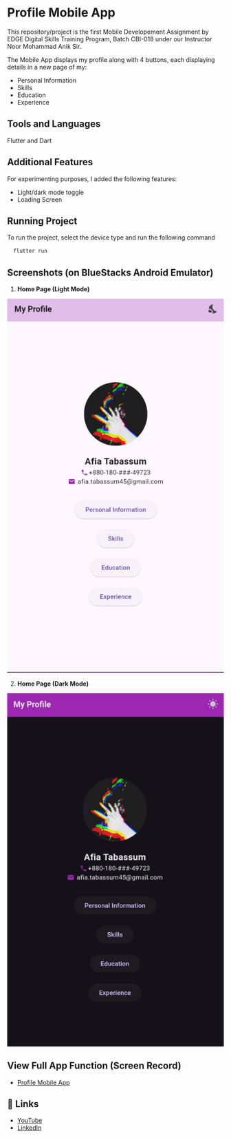 # Profile Mobile App

This repository/project is the first Mobile Developement Assignment by EDGE Digital Skills Training Program, Batch CBI-018 under our Instructor Noor Mohammad Anik Sir.

The Mobile App displays my profile along with 4 buttons, each displaying details in a new page of my: 
- Personal Information 
- Skills 
- Education
- Experience

## Tools and Languages

Flutter and Dart
## Additional Features
For experimenting purposes, I added the following features:

- Light/dark mode toggle
- Loading Screen


## Running Project

To run the project, select the device type and run the following command

```bash
  flutter run
```


## Screenshots (on BlueStacks Android Emulator)
1. **Home Page (Light Mode)**

![App Screenshot](assets/images/ss1.PNG)

2. **Home Page (Dark Mode)**

![App Screenshot](assets/images/ss6.PNG)

## View Full App Function (Screen Record)
- [Profile Mobile App](https://youtu.be/dYlzx-nCtNc?feature=shared "App Function")

## 🔗 Links

- [YouTube](https://www.youtube.com/channel/UCVAEiPNfFBiI65Y60ZtKrNw "YouTube Channel") 
- [LinkedIn](https://www.linkedin.com/in/afia-tabassum-805361213/ "LinkedIn Profile")


